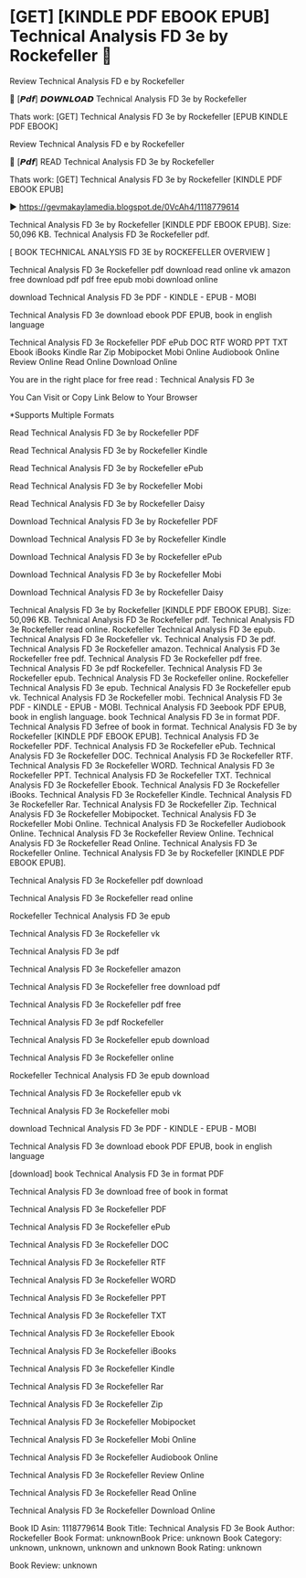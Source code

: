 # [GET] [KINDLE PDF EBOOK EPUB] Technical Analysis FD 3e by  Rockefeller 💌
Review Technical Analysis FD e by Rockefeller

🧡 [𝙋𝙙𝙛] 𝘿𝙊𝙒𝙉𝙇𝙊𝘼𝘿 Technical Analysis FD 3e by Rockefeller

Thats work: [GET] Technical Analysis FD 3e by Rockefeller [EPUB KINDLE PDF EBOOK]


Review Technical Analysis FD e by Rockefeller

💌 [𝙋𝙙𝙛] READ Technical Analysis FD 3e by Rockefeller

Thats work: [GET] Technical Analysis FD 3e by Rockefeller [KINDLE PDF EBOOK EPUB]



▶ https://gevmakaylamedia.blogspot.de/0VcAh4/1118779614



Technical Analysis FD 3e by Rockefeller [KINDLE PDF EBOOK EPUB]. Size: 50,096 KB. Technical Analysis FD 3e Rockefeller pdf.

[ BOOK TECHNICAL ANALYSIS FD 3E by ROCKEFELLER OVERVIEW ]

Technical Analysis FD 3e Rockefeller pdf download read online vk amazon free download pdf pdf free epub mobi download online

download Technical Analysis FD 3e PDF - KINDLE - EPUB - MOBI

Technical Analysis FD 3e download ebook PDF EPUB, book in english language

Technical Analysis FD 3e Rockefeller PDF ePub DOC RTF WORD PPT TXT Ebook iBooks Kindle Rar Zip Mobipocket Mobi Online Audiobook Online Review Online Read Online Download Online

You are in the right place for free read : Technical Analysis FD 3e

You Can Visit or Copy Link Below to Your Browser

*Supports Multiple Formats

Read Technical Analysis FD 3e by Rockefeller PDF

Read Technical Analysis FD 3e by Rockefeller Kindle

Read Technical Analysis FD 3e by Rockefeller ePub

Read Technical Analysis FD 3e by Rockefeller Mobi

Read Technical Analysis FD 3e by Rockefeller Daisy

Download Technical Analysis FD 3e by Rockefeller PDF

Download Technical Analysis FD 3e by Rockefeller Kindle

Download Technical Analysis FD 3e by Rockefeller ePub

Download Technical Analysis FD 3e by Rockefeller Mobi

Download Technical Analysis FD 3e by Rockefeller Daisy

Technical Analysis FD 3e by Rockefeller [KINDLE PDF EBOOK EPUB]. Size: 50,096 KB. Technical Analysis FD 3e Rockefeller pdf. Technical Analysis FD 3e Rockefeller read online. Rockefeller Technical Analysis FD 3e epub. Technical Analysis FD 3e Rockefeller vk. Technical Analysis FD 3e pdf. Technical Analysis FD 3e Rockefeller amazon. Technical Analysis FD 3e Rockefeller free pdf. Technical Analysis FD 3e Rockefeller pdf free. Technical Analysis FD 3e pdf Rockefeller. Technical Analysis FD 3e Rockefeller epub. Technical Analysis FD 3e Rockefeller online. Rockefeller Technical Analysis FD 3e epub. Technical Analysis FD 3e Rockefeller epub vk. Technical Analysis FD 3e Rockefeller mobi. Technical Analysis FD 3e PDF - KINDLE - EPUB - MOBI. Technical Analysis FD 3eebook PDF EPUB, book in english language. book Technical Analysis FD 3e in format PDF. Technical Analysis FD 3efree of book in format. Technical Analysis FD 3e by Rockefeller [KINDLE PDF EBOOK EPUB]. Technical Analysis FD 3e Rockefeller PDF. Technical Analysis FD 3e Rockefeller ePub. Technical Analysis FD 3e Rockefeller DOC. Technical Analysis FD 3e Rockefeller RTF. Technical Analysis FD 3e Rockefeller WORD. Technical Analysis FD 3e Rockefeller PPT. Technical Analysis FD 3e Rockefeller TXT. Technical Analysis FD 3e Rockefeller Ebook. Technical Analysis FD 3e Rockefeller iBooks. Technical Analysis FD 3e Rockefeller Kindle. Technical Analysis FD 3e Rockefeller Rar. Technical Analysis FD 3e Rockefeller Zip. Technical Analysis FD 3e Rockefeller Mobipocket. Technical Analysis FD 3e Rockefeller Mobi Online. Technical Analysis FD 3e Rockefeller Audiobook Online. Technical Analysis FD 3e Rockefeller Review Online. Technical Analysis FD 3e Rockefeller Read Online. Technical Analysis FD 3e Rockefeller Online. Technical Analysis FD 3e by Rockefeller [KINDLE PDF EBOOK EPUB].

Technical Analysis FD 3e Rockefeller pdf download

Technical Analysis FD 3e Rockefeller read online

Rockefeller Technical Analysis FD 3e epub

Technical Analysis FD 3e Rockefeller vk

Technical Analysis FD 3e pdf

Technical Analysis FD 3e Rockefeller amazon

Technical Analysis FD 3e Rockefeller free download pdf

Technical Analysis FD 3e Rockefeller pdf free

Technical Analysis FD 3e pdf Rockefeller

Technical Analysis FD 3e Rockefeller epub download

Technical Analysis FD 3e Rockefeller online

Rockefeller Technical Analysis FD 3e epub download

Technical Analysis FD 3e Rockefeller epub vk

Technical Analysis FD 3e Rockefeller mobi

download Technical Analysis FD 3e PDF - KINDLE - EPUB - MOBI

Technical Analysis FD 3e download ebook PDF EPUB, book in english language

[download] book Technical Analysis FD 3e in format PDF

Technical Analysis FD 3e download free of book in format

Technical Analysis FD 3e Rockefeller PDF

Technical Analysis FD 3e Rockefeller ePub

Technical Analysis FD 3e Rockefeller DOC

Technical Analysis FD 3e Rockefeller RTF

Technical Analysis FD 3e Rockefeller WORD

Technical Analysis FD 3e Rockefeller PPT

Technical Analysis FD 3e Rockefeller TXT

Technical Analysis FD 3e Rockefeller Ebook

Technical Analysis FD 3e Rockefeller iBooks

Technical Analysis FD 3e Rockefeller Kindle

Technical Analysis FD 3e Rockefeller Rar

Technical Analysis FD 3e Rockefeller Zip

Technical Analysis FD 3e Rockefeller Mobipocket

Technical Analysis FD 3e Rockefeller Mobi Online

Technical Analysis FD 3e Rockefeller Audiobook Online

Technical Analysis FD 3e Rockefeller Review Online

Technical Analysis FD 3e Rockefeller Read Online

Technical Analysis FD 3e Rockefeller Download Online

Book ID Asin: 1118779614
Book Title: Technical Analysis FD 3e
Book Author: Rockefeller
Book Format: unknownBook Price: unknown
Book Category: unknown, unknown, unknown and unknown
Book Rating: unknown

Book Review: unknown
